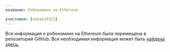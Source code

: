 ```yaml
---
название: Робономика на Ethereum

участники: [nakata5321]
---
```


Вся информация о робономике на Ethereum была перемещена в репозиторий GitHub. Вся необходимая информация может быть [найдена здесь.](https://github.com/airalab/Robonomics_on_Ethereum_Wiki)